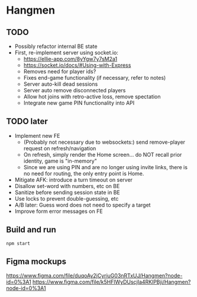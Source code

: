 # Hangmen

## TODO

- Possibly refactor internal BE state
- First, re-implement server using socket.io:
    - https://ellie-app.com/8yYgw7y7sM2a1
    - https://socket.io/docs/#Using-with-Express
    - Removes need for player ids?
    - Fixes end-game functionality (if necessary, refer to notes)
    - Server auto-kill dead sessions
    - Server auto remove disconnected players
    - Allow hot joins with retro-active loss, remove spectation
    - Integrate new game PIN functionality into API

## TODO later

- Implement new FE
    - (Probably not necessary due to websockets:) send remove-player request on
      refresh/navigation
    - On refresh, simply render the Home screen... do NOT recall prior identity,
      game is "in-memory"
    - Since we are using PIN and are no longer using invite links, there is no
      need for routing, the only entry point is Home.
- Mitigate AFK: introduce a turn timeout on server
- Disallow set-word with numbers, etc on BE
- Sanitize before sending session state in BE
- Use locks to prevent double-guessing, etc
- A/B later: Guess word does not need to specify a target
- Improve form error messages on FE

## Build and run

```
npm start
```

## Figma mockups

https://www.figma.com/file/duqoAy2jCyriuG03nRTxUJ/Hangmen?node-id=0%3A1
https://www.figma.com/file/k5HFlWyDUscjIa4RKlPBji/Hangmen?node-id=0%3A1
